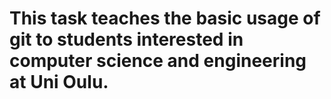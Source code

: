 # This task teaches the basic usage of git to students interested in computer science and engineering at Uni Oulu.
